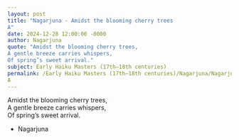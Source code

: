 ```yaml
---
layout: post
title: "Nagarjuna - Amidst the blooming cherry trees  
A"
date: 2024-12-28 12:00:00 -0000
author: Nagarjuna
quote: "Amidst the blooming cherry trees,  
A gentle breeze carries whispers,  
Of spring’s sweet arrival."
subject: Early Haiku Masters (17th–18th centuries)
permalink: /Early Haiku Masters (17th–18th centuries)/Nagarjuna/Nagarjuna - Amidst the blooming cherry trees  
A
---
```


Amidst the blooming cherry trees,  
A gentle breeze carries whispers,  
Of spring’s sweet arrival.

- Nagarjuna
